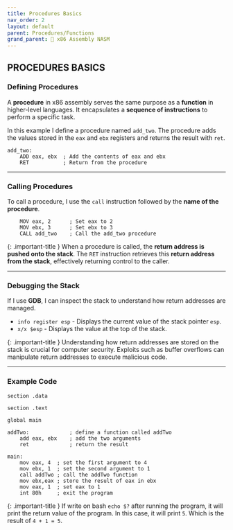 ```yaml
---
title: Procedures Basics
nav_order: 2
layout: default
parent: Procedures/Functions
grand_parent: 🔲 x86 Assembly NASM
---
```


## **PROCEDURES BASICS**

### **Defining Procedures**

A **procedure** in x86 assembly serves the same purpose as a **function** in higher-level languages. It encapsulates a **sequence of instructions** to perform a specific task.

In this example I define a procedure named `add_two`. The procedure adds the values stored in the `eax` and `ebx` registers and returns the result with `ret`.

```
add_two:
    ADD eax, ebx  ; Add the contents of eax and ebx
    RET           ; Return from the procedure
```

----

### **Calling Procedures**

To call a procedure, I use the `call` instruction followed by the **name of the procedure**.

```
    MOV eax, 2      ; Set eax to 2
    MOV ebx, 3      ; Set ebx to 3
    CALL add_two    ; Call the add_two procedure
```

{: .important-title }
When a procedure is called, the **return address is pushed onto the stack**. The `RET` instruction retrieves this **return address from the stack**, effectively returning control to the caller.

----

### **Debugging the Stack**

If I use **GDB**, I can inspect the stack to understand how return addresses are managed. 

- `info register esp` - Displays the current value of the stack pointer `esp`.
- `x/x $esp` - Displays the value at the top of the stack.

{: .important-title }
Understanding how return addresses are stored on the stack is crucial for computer security. Exploits such as buffer overflows can manipulate return addresses to execute malicious code.

----

### **Example Code**

```
section .data

section .text

global main

addTwo:             ; define a function called addTwo
    add eax, ebx    ; add the two arguments
    ret             ; return the result

main:
    mov eax, 4  ; set the first argument to 4
    mov ebx, 1  ; set the second argument to 1
    call addTwo ; call the addTwo function
    mov ebx,eax ; store the result of eax in ebx
    mov eax, 1  ; set eax to 1
    int 80h     ; exit the program
```

{: .important-title }
If write on bash `echo $?` after running the program, it will print the return value of the program. In this case, it will print `5`. Which is the result of `4 + 1 = 5`.